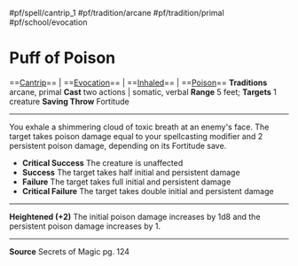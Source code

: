 #pf/spell/cantrip_1 #pf/tradition/arcane #pf/tradition/primal #pf/school/evocation 
# Puff of Poison
==[Cantrip](../../../Traits/Cantrip.md)== | ==[Evocation](../../../Traits/Evocation.md)== | ==[Inhaled](../../../Traits/Inhaled.md)== | ==[Poison](../../../Traits/Poison.md)==
**Traditions** arcane, primal
**Cast** two actions | somatic, verbal
**Range** 5 feet; **Targets** 1 creature
**Saving Throw** Fortitude

---
You exhale a shimmering cloud of toxic breath at an enemy's face. The target takes poison damage equal to your spellcasting modifier and 2 persistent poison damage, depending on its Fortitude save.

- **Critical Success** The creature is unaffected
- **Success** The target takes half initial and persistent damage
- **Failure** The target takes full initial and persistent damage
- **Critical Failure** The target takes double initial and persistent damage

---
**Heightened (+2)** The initial poison damage increases by 1d8 and the persistent poison damage increases by 1.

---
**Source** Secrets of Magic pg. 124